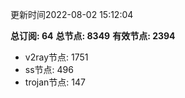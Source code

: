 更新时间2022-08-02 15:12:04

**总订阅: 64**
**总节点: 8349**
**有效节点: 2394**
- v2ray节点: 1751
- ss节点: 496
- trojan节点: 147
